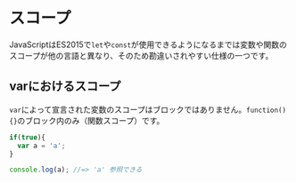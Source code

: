 # スコープ

JavaScriptはES2015で`let`や`const`が使用できるようになるまでは変数や関数のスコープが他の言語と異なり、そのため勘違いされやすい仕様の一つです。

## varにおけるスコープ

 `var`によって宣言された変数のスコープはブロックではありません。`function(){}`のブロック内のみ（関数スコープ）です。

```js
if(true){
  var a = 'a';
}

console.log(a); //=> 'a' 参照できる

```



